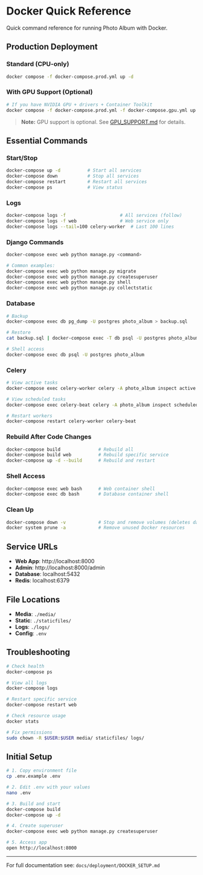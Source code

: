 
# Docker Quick Reference

Quick command reference for running Photo Album with Docker.

## Production Deployment

### Standard (CPU-only)
```bash
docker compose -f docker-compose.prod.yml up -d
```

### With GPU Support (Optional)
```bash
# If you have NVIDIA GPU + drivers + Container Toolkit
docker compose -f docker-compose.prod.yml -f docker-compose.gpu.yml up -d
```

> **Note:** GPU support is optional. See [GPU_SUPPORT.md](GPU_SUPPORT.md) for details.

## Essential Commands

### Start/Stop
```bash
docker-compose up -d          # Start all services
docker-compose down           # Stop all services
docker-compose restart        # Restart all services
docker-compose ps             # View status
```

### Logs
```bash
docker-compose logs -f                    # All services (follow)
docker-compose logs -f web                # Web service only
docker-compose logs --tail=100 celery-worker  # Last 100 lines
```

### Django Commands
```bash
docker-compose exec web python manage.py <command>

# Common examples:
docker-compose exec web python manage.py migrate
docker-compose exec web python manage.py createsuperuser
docker-compose exec web python manage.py shell
docker-compose exec web python manage.py collectstatic
```

### Database
```bash
# Backup
docker-compose exec db pg_dump -U postgres photo_album > backup.sql

# Restore
cat backup.sql | docker-compose exec -T db psql -U postgres photo_album

# Shell access
docker-compose exec db psql -U postgres photo_album
```

### Celery
```bash
# View active tasks
docker-compose exec celery-worker celery -A photo_album inspect active

# View scheduled tasks
docker-compose exec celery-beat celery -A photo_album inspect scheduled

# Restart workers
docker-compose restart celery-worker celery-beat
```

### Rebuild After Code Changes
```bash
docker-compose build              # Rebuild all
docker-compose build web          # Rebuild specific service
docker-compose up -d --build      # Rebuild and restart
```

### Shell Access
```bash
docker-compose exec web bash      # Web container shell
docker-compose exec db bash       # Database container shell
```

### Clean Up
```bash
docker-compose down -v            # Stop and remove volumes (deletes data!)
docker system prune -a            # Remove unused Docker resources
```

## Service URLs

- **Web App**: http://localhost:8000
- **Admin**: http://localhost:8000/admin
- **Database**: localhost:5432
- **Redis**: localhost:6379

## File Locations

- **Media**: `./media/`
- **Static**: `./staticfiles/`
- **Logs**: `./logs/`
- **Config**: `.env`

## Troubleshooting

```bash
# Check health
docker-compose ps

# View all logs
docker-compose logs

# Restart specific service
docker-compose restart web

# Check resource usage
docker stats

# Fix permissions
sudo chown -R $USER:$USER media/ staticfiles/ logs/
```

## Initial Setup

```bash
# 1. Copy environment file
cp .env.example .env

# 2. Edit .env with your values
nano .env

# 3. Build and start
docker-compose build
docker-compose up -d

# 4. Create superuser
docker-compose exec web python manage.py createsuperuser

# 5. Access app
open http://localhost:8000
```

---

For full documentation see: `docs/deployment/DOCKER_SETUP.md`
